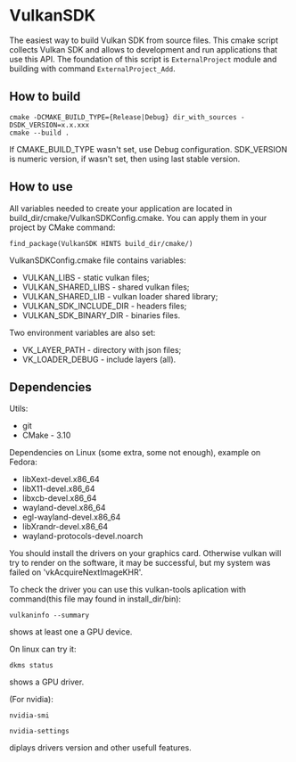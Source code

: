 # VulkanSDK

The easiest way to build Vulkan SDK from source files.
This cmake script collects Vulkan SDK and allows to development and run applications that use this API.
The foundation of this script is `ExternalProject` module and building with command `ExternalProject_Add`. 

## How to build

```
cmake -DCMAKE_BUILD_TYPE={Release|Debug} dir_with_sources -DSDK_VERSION=x.x.xxx
cmake --build .
```

If CMAKE_BUILD_TYPE wasn't set, use Debug configuration. 
SDK_VERSION is numeric version, if wasn't set, then using last stable version.

## How to use
All variables needed to create your application are located in build_dir/cmake/VulkanSDKConfig.cmake. 
You can apply them in your project by CMake command: 

```
find_package(VulkanSDK HINTS build_dir/cmake/)
```

VulkanSDKConfig.cmake file contains variables: 
- VULKAN_LIBS - static vulkan files;
- VULKAN_SHARED_LIBS - shared vulkan files;
- VULKAN_SHARED_LIB - vulkan loader shared library;
- VULKAN_SDK_INCLUDE_DIR - headers files;
- VULKAN_SDK_BINARY_DIR - binaries files.

Two environment variables are also set: 
* VK_LAYER_PATH - directory with json files;
* VK_LOADER_DEBUG - include layers (all). 

## Dependencies

Utils:
* git
* CMake - 3.10

Dependencies on Linux (some extra, some not enough), example on Fedora:

* libXext-devel.x86_64
* libX11-devel.x86_64
* libxcb-devel.x86_64
* wayland-devel.x86_64
* egl-wayland-devel.x86_64
* libXrandr-devel.x86_64
* wayland-protocols-devel.noarch

You should install the drivers on your graphics card. Otherwise vulkan will try to render on the software, it may be successful, but my system was failed on 'vkAcquireNextImageKHR'.

To check the driver you can use this vulkan-tools aplication with command(this file may found in install_dir/bin):

```
vulkaninfo --summary
```
shows at least one a GPU device.

On linux can try it:
```
dkms status
```
 shows a GPU driver.

(For nvidia):

```
nvidia-smi
```

```
nvidia-settings
``` 

diplays drivers version and other usefull features.